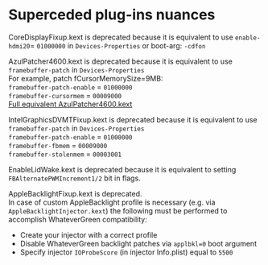 # Superceded plug-ins nuances  
  
CoreDisplayFixup.kext is deprecated because it is equivalent to use `enable-hdmi20`= `01000000` in `Devices-Properties` or boot-arg: `-cdfon`  
  
AzulPatcher4600.kext is deprecated because it is equivalent to use `framebuffer-patch` in `Devices-Properties`  
For example, patch fCursorMemorySize=9MB:  
`framebuffer-patch-enable` = `01000000`  
`framebuffer-cursormem` = `00009000`  
[Full equivalent AzulPatcher4600.kext](https://github.com/acidanthera/WhateverGreen/blob/master/Manual/AzulPatcher4600_equivalent.plist)  
  
IntelGraphicsDVMTFixup.kext is deprecated because it is equivalent to use `framebuffer-patch` in `Devices-Properties`  
`framebuffer-patch-enable` = `01000000`  
`framebuffer-fbmem` = `00009000`  
`framebuffer-stolenmem` = `00003001`  
  
EnableLidWake.kext is deprecated because it is equivalent to setting `FBAlternatePWMIncrement1/2` bit in flags.  
  
AppleBacklightFixup.kext is deprecated.  
In case of custom AppleBacklight profile is necessary (e.g. via `AppleBacklightInjector.kext`) the following must be performed to accomplish WhateverGreen compatibility:  
- Create your injector with a correct profile  
- Disable WhateverGreen backlight patches via `applbkl=0` boot argument  
- Specify injector `IOProbeScore` (in injector Info.plist) equal to `5500`  
  

